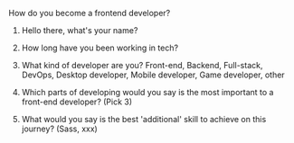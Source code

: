 How do you become a frontend developer?

1. Hello there, what's your name?

2. How long have you been working in tech?

3. What kind of developer are you?
   Front-end, Backend, Full-stack, DevOps, Desktop developer, Mobile developer, Game developer, other

4. Which parts of developing would you say is the most important to a front-end developer? (Pick 3)

5. What would you say is the best 'additional' skill to achieve on this journey?
   (Sass, xxx)
